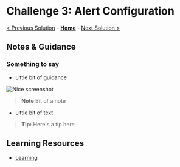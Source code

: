 # Challenge 3: Alert Configuration

[< Previous Solution](./Solution-02.md) - **[Home](./README.md)** - [Next Solution >](./Solution-04.md)

## Notes & Guidance

### Something to say
- Little bit of guidance

![Nice screenshot](../Images/07-01-screenshot.png)

>**Note** Bit of a note

- Little bit of text

>**Tip:** Here's a tip here

## Learning Resources
* [Learning](https://learn.microsoft.com/)
